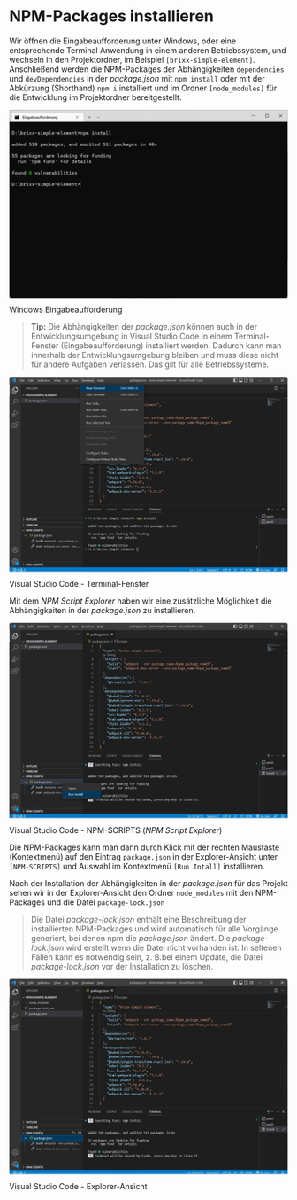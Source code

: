 # NPM-Packages installieren 
Wir öffnen die Eingabeaufforderung unter Windows, oder eine entsprechende Terminal Anwendung in einem anderen Betriebssystem, und wechseln in den Projektordner, im Beispiel `[brixx-simple-element]`. Anschließend werden die NPM-Packages der Abhängigkeiten `dependencies` und `devDependencies` in der *package.json* mit `npm install` oder mit der Abkürzung (Shorthand) `npm i` installiert und im Ordner `[node_modules]` für die Entwicklung im Projektordner bereitgestellt.

<img src="../assets/images/npm-install.webp" style="margin-bottom: -5px; width: 600px;" />

Windows Eingabeaufforderung

  > **Tip:** Die Abhängigkeiten der *package.json* können auch in der Entwicklungsumgebung in Visual Studio Code in einem  Terminal-Fenster (Eingabeaufforderung) installiert werden. Dadurch kann man innerhalb der Entwicklungsumgebung bleiben und muss diese nicht für andere Aufgaben verlassen. Das gilt für alle Betriebssysteme.

<img src="../assets/images/vscode-npm-install-01.webp" style="margin-bottom: -5px; width: 600px;" />

Visual Studio Code - Terminal-Fenster

Mit dem *NPM Script Explorer* haben wir eine zusätzliche Möglichkeit die Abhängigkeiten in der *package.json* zu installieren.

<img src="../assets/images/vscode-npm-install-02.webp" style="margin-bottom: -5px; width: 600px;" />

Visual Studio Code - NPM-SCRIPTS (*NPM Script Explorer*)

Die NPM-Packages kann man dann durch Klick mit der rechten Maustaste (Kontextmenü) auf den Eintrag `package.json` in der Explorer-Ansicht unter `[NPM-SCRIPTS]` und Auswahl im Kontextmenü `[Run Intall]` installieren.

Nach der Installation der Abhängigkeiten in der *package.json* für das Projekt sehen wir in der Explorer-Ansicht den Ordner `node_modules` mit den NPM-Packages und die Datei `package-lock.json`

  > Die Datei *package-lock.json* enthält eine Beschreibung der installierten NPM-Packages und wird automatisch für alle Vorgänge generiert, bei denen npm die *package.json* ändert. Die *package-lock.json* wird erstellt wenn die Datei nicht vorhanden ist. In seltenen Fällen kann es notwendig sein, z. B.bei einem Update, die Datei *package-lock.json* vor der Installation zu löschen.

<img src="../assets/images/vscode-node-modules.webp" style="margin-bottom: -5px; width: 600px;" />

Visual Studio Code - Explorer-Ansicht